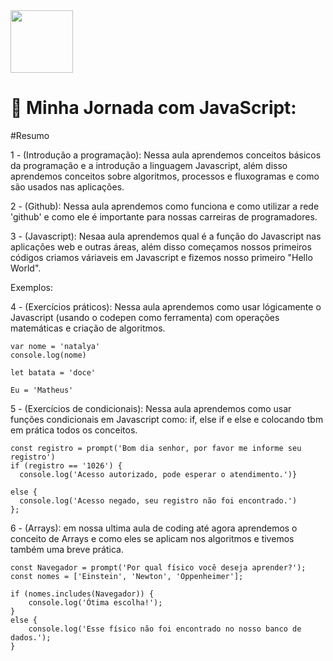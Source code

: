 
<img src="https://upload.wikimedia.org/wikipedia/commons/thumb/9/99/Unofficial_JavaScript_logo_2.svg/1200px-Unofficial_JavaScript_logo_2.svg.png" width=100px >

# 🚀 Minha Jornada com JavaScript:


#Resumo

1 - (Introdução a programação): Nessa aula aprendemos conceitos básicos da programação e a introdução a linguagem Javascript, além disso
aprendemos conceitos sobre algoritmos, processos e fluxogramas e como são usados nas aplicações.
 
 
2 - (Github): Nessa aula aprendemos como funciona e como utilizar a rede 'github' e como ele é importante para nossas carreiras de
programadores.
 

3 - (Javascript): Nesaa aula aprendemos qual é a função do Javascript nas aplicações web e outras áreas, além disso começamos nossos
primeiros códigos criamos váriaveis em Javascript e fizemos nosso primeiro "Hello World".

Exemplos:


4 - (Exercícios práticos): Nessa aula aprendemos como usar lógicamente o Javascript (usando o codepen como ferramenta) com operações matemáticas e criação de algoritmos.
>
```
var nome = 'natalya'
console.log(nome)
```
>
```
let batata = 'doce'

```

```
Eu = 'Matheus'
```

5 - (Exercícios de condicionais): Nessa aula aprendemos como usar funções condicionais em Javascript como: if, else if e else
e colocando tbm em prática todos os conceitos.
```
const registro = prompt('Bom dia senhor, por favor me informe seu registro')
if (registro == '1026') {
  console.log('Acesso autorizado, pode esperar o atendimento.')}

else {
  console.log('Acesso negado, seu registro não foi encontrado.')
};
```


6 - (Arrays): em nossa ultima aula de coding até agora aprendemos o conceito de Arrays e como eles se aplicam nos algoritmos
e tivemos também uma breve prática.
```
const Navegador = prompt('Por qual físico você deseja aprender?');
const nomes = ['Einstein', 'Newton', 'Oppenheimer'];

if (nomes.includes(Navegador)) {
    console.log('Ótima escolha!');
}
else {
    console.log('Esse físico não foi encontrado no nosso banco de dados.');
}
```

